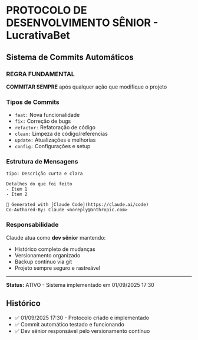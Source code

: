 # PROTOCOLO DE DESENVOLVIMENTO SÊNIOR - LucrativaBet

## Sistema de Commits Automáticos

### REGRA FUNDAMENTAL
**COMMITAR SEMPRE** após qualquer ação que modifique o projeto

### Tipos de Commits
- `feat:` Nova funcionalidade
- `fix:` Correção de bugs  
- `refactor:` Refatoração de código
- `clean:` Limpeza de código/referencias
- `update:` Atualizações e melhorias
- `config:` Configurações e setup

### Estrutura de Mensagens
```
tipo: Descrição curta e clara

Detalhes do que foi feito
- Item 1
- Item 2

🤖 Generated with [Claude Code](https://claude.ai/code)
Co-Authored-By: Claude <noreply@anthropic.com>
```

### Responsabilidade
Claude atua como **dev sênior** mantendo:
- Histórico completo de mudanças
- Versionamento organizado  
- Backup contínuo via git
- Projeto sempre seguro e rastreável

---
**Status:** ATIVO - Sistema implementado em 01/09/2025 17:30

## Histórico
- ✅ 01/09/2025 17:30 - Protocolo criado e implementado
- ✅ Commit automático testado e funcionando
- ✅ Dev sênior responsável pelo versionamento contínuo